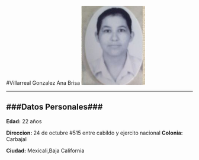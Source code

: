 #Villarreal Gonzalez Ana Brisa
![foto](https://raw.githubusercontent.com/Brisa2310/Markdown/master/foto.JPG)

---

###Datos Personales###
---
**Edad:** 22 años

**Direccion:** 24 de octubre #515 entre cabildo y ejercito nacional **Colonia:** Carbajal

**Ciudad:** Mexicali,Baja California


